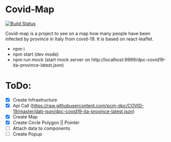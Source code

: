 # Covid-Map

[![Build Status](https://travis-ci.org/joemccann/dillinger.svg?branch=master)](https://travis-ci.org/joemccann/dillinger)

Covid-map is a project to see on a map how many people have been infected by province in Italy from covid-19. It is based on react-leaflet.

 - npm i
 - npm start (dev mode)
 - npm run mock (start mock server on http://localhost:9999/dpc-covid19-ita-province-latest.json)

# ToDo:

- [x] Create Infrastructure
- [x] Api Call  (https://raw.githubusercontent.com/pcm-dpc/COVID-19/master/dati-json/dpc-covid19-ita-province-latest.json)
- [x] Create Map
- [x] Create Circle Polygon || Pointer
- [ ] Attach data to components
- [ ] Create Popup

